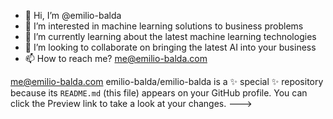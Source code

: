 - 👋 Hi, I’m @emilio-balda
- 👀 I’m interested in machine learning solutions to business problems
- 🌱 I’m currently learning about the latest machine learning technologies
- 💞️ I’m looking to collaborate on bringing the latest AI into your business
- 📫 How to reach me? me@emilio-balda.com

me@emilio-balda.com 
emilio-balda/emilio-balda is a ✨ special ✨ repository because its `README.md` (this file) appears on your GitHub profile.
You can click the Preview link to take a look at your changes.
--->
